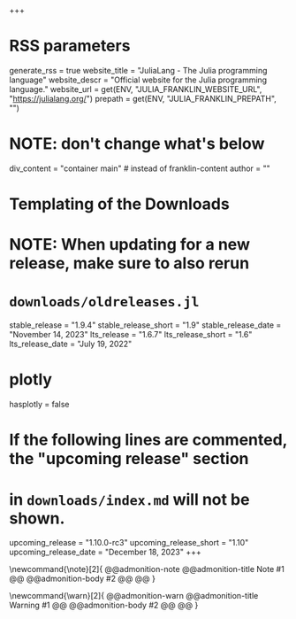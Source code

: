 +++
# RSS parameters
generate_rss = true
website_title = "JuliaLang - The Julia programming language"
website_descr = "Official website for the Julia programming language."
website_url = get(ENV, "JULIA_FRANKLIN_WEBSITE_URL", "https://julialang.org/")
prepath = get(ENV, "JULIA_FRANKLIN_PREPATH", "")

# NOTE: don't change what's below
div_content = "container main"  # instead of franklin-content
author = ""

# Templating of the Downloads
# NOTE: When updating for a new release, make sure to also rerun
# `downloads/oldreleases.jl`
stable_release = "1.9.4"
stable_release_short = "1.9"
stable_release_date = "November 14, 2023"
lts_release = "1.6.7"
lts_release_short = "1.6"
lts_release_date = "July 19, 2022"

# plotly
hasplotly = false

# If the following lines are commented, the "upcoming release" section
# in `downloads/index.md` will not be shown.
upcoming_release = "1.10.0-rc3"
upcoming_release_short = "1.10"
upcoming_release_date = "December 18, 2023"
+++

<!--
Add here global latex commands to use throughout your pages.
-->
\newcommand{\note}[2]{
@@admonition-note
@@admonition-title Note #1 @@
@@admonition-body #2 @@
@@
}

\newcommand{\warn}[2]{
@@admonition-warn
@@admonition-title Warning #1 @@
@@admonition-body #2 @@
@@
}
